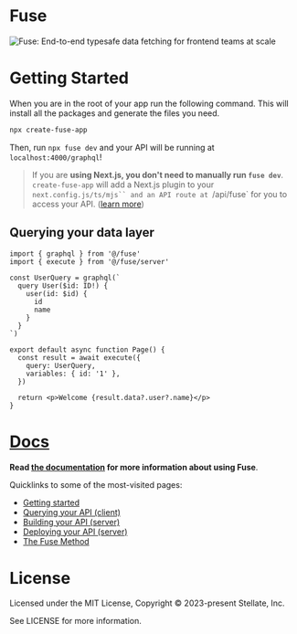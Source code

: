 # Fuse

![Fuse: End-to-end typesafe data fetching for frontend teams at scale](https://images.ctfassets.net/yq1dddfl2vc7/6EDzUh3emBY3uQqoxulmPA/c738d8fbae3e412e38cadee598f3e9db/twitter_header.png)

# Getting Started

When you are in the root of your app run the following command. This will
install all the packages and generate the files you need.

```sh
npx create-fuse-app
```

Then, run `npx fuse dev` and your API will be running at `localhost:4000/graphql`!

> If you are **using Next.js, you don't need to manually run `fuse dev`**. `create-fuse-app` will add a Next.js plugin to your `next.config.js/ts/mjs`` and an API route at `/api/fuse` for you to access your API. ([learn more](https://fusedata.dev/docs/setting-fuse-up-manually/nextjs))

## Querying your data layer

```tsx
import { graphql } from '@/fuse'
import { execute } from '@/fuse/server'

const UserQuery = graphql(`
  query User($id: ID!) {
    user(id: $id) {
      id
      name
    }
  }
`)

export default async function Page() {
  const result = await execute({
    query: UserQuery,
    variables: { id: '1' },
  })

  return <p>Welcome {result.data?.user?.name}</p>
}
```

# [Docs](https://fusedata.dev/docs)

**Read [the documentation](https://fusedata.dev/docs) for more information about using Fuse**.

Quicklinks to some of the most-visited pages:

- [Getting started](https://fusedata.dev/docs)
- [Querying your API (client)](https://fusedata.dev/docs/client)
- [Building your API (server)](https://fusedata.dev/docs/server/queries-and-mutations)
- [Deploying your API (server)](https://fusedata.dev/docs/deployment)
- [The Fuse Method](https://fusedata.dev/docs/fuse-method)

# License

Licensed under the MIT License, Copyright © 2023-present Stellate, Inc.

See LICENSE for more information.
